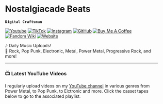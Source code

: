 # Nostalgiacade Beats

**`Digital Craftsman`**

[![Youtube](https://img.shields.io/badge/Youtube-FF0000?style=for-the-badge&logo=YouTube&logoColor=ffffff)](https://www.youtube.com/channel/UCDPWZIa6af90b7l3RUScLQA) [![TikTok](https://img.shields.io/badge/TikTok-000000?style=for-the-badge&logo=tiktok&logoColor=ffffff)](https://www.tiktok.com/@nostalgiacadebeats) [![Instagram](https://img.shields.io/badge/Instagram-E4405F?style=for-the-badge&logo=instagram&logoColor=ffffff)](https://www.instagram.com/emerald_voidxv/)  [![GitHub](https://img.shields.io/badge/GitHub-181717?style=for-the-badge&logo=GitHub&logoColor=ffffff)](https://github.com/EmeraldVoid) [![Buy Me A Coffee](https://img.shields.io/badge/Buy_Me_A_Coffee-FFDD00?style=for-the-badge&logo=Buy+Me+A+Coffee&logoColor=ffffff)](https://www.buymeacoffee.com/frostkurti0) [![Fandom Wiki](https://img.shields.io/badge/Fandom_Wiki-FA005A?style=for-the-badge&logo=fandom&logoColor=ffffff)](https://notalgiacade-beats.fandom.com/wiki/Notalgiacade_Beats_Wiki) [![Website](https://img.shields.io/badge/Website-0C6EFC?style=for-the-badge&logo=Wix&logoColor=ffffff)](https://nostalgiacade.wixsite.com/home)


🎶 Daily Music Uploads!
<br>
🎸 Rock, Pop Punk, Electronic, Metal, Power Metal, Progressive Rock, and more!


---

### 📺 Latest YouTube Videos
I regularly upload videos on my [YouTube channel](https://www.youtube.com/channel/UCDPWZIa6af90b7l3RUScLQ) in various genres from Power Metal, to Pop Punk, to Elctronic and more. Click the casset tapes below to go to the associated playlist.


<!-- BEGIN YOUTUBE-CARDS -->
<!-- END YOUTUBE-CARDS -->

